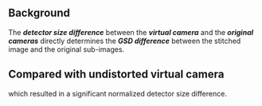 ## Background
The ***detector size difference*** between the ***virtual camera***  and the ***original cameras*** directly determines the ***GSD difference***  between the stitched image and the original sub-images.

## Compared with undistorted virtual camera
which resulted in a significant normalized detector size difference.



